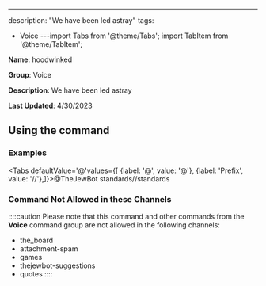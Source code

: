 ---
description: "We have been led astray"
tags:
  - Voice
---import Tabs from '@theme/Tabs';
import TabItem from '@theme/TabItem';

**Name**: hoodwinked

**Group**: Voice

**Description**: We have been led astray

**Last Updated**: 4/30/2023

## Using the command

### Examples
<Tabs defaultValue='@'values={[ {label: '@', value: '@'}, {label: 'Prefix', value: '//'},]}><TabItem value='@'>@TheJewBot standards</TabItem><TabItem value='//'>//standards</TabItem></Tabs>

### Command Not Allowed in these Channels
::::caution Please note that this command and other commands from the **Voice** command group are not allowed in the following channels:
- the_board
- attachment-spam
- games
- thejewbot-suggestions
- quotes
::::
